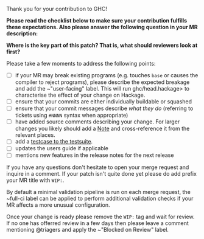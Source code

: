 Thank you for your contribution to GHC!

**Please read the checklist below to make sure your contribution fulfills these
expectations. Also please answer the following question in your MR description:**

**Where is the key part of this patch? That is, what should reviewers look at first?**

Please take a few moments to address the following points:

 * [ ] if your MR may break existing programs (e.g. touches `base` or causes the
   compiler to reject programs), please describe the expected breakage and add
   the ~"user-facing" label. This will run ghc/head.hackage> to characterise
   the effect of your change on Hackage.
 * [ ] ensure that your commits are either individually buildable or squashed
 * [ ] ensure that your commit messages describe *what they do*
   (referring to tickets using `#NNNN` syntax when appropriate)
 * [ ] have added source comments describing your change. For larger changes you
   likely should add a [Note][notes] and cross-reference it from the relevant
   places.
 * [ ] add a [testcase to the testsuite][adding test].
 * [ ] updates the users guide if applicable
 * [ ] mentions new features in the release notes for the next release

If you have any questions don't hesitate to open your merge request and inquire
in a comment. If your patch isn't quite done yet please do add prefix your MR
title with `WIP:`.

By default a minimal validation pipeline is run on each merge request, the ~full-ci
label can be applied to perform additional validation checks if your MR affects a more
unusual configuration.

Once your change is ready please remove the `WIP:` tag and wait for review. If
no one has offerred review in a few days then please leave a comment mentioning
@triagers and apply the ~"Blocked on Review" label.

[notes]: https://gitlab.haskell.org/ghc/ghc/wikis/commentary/coding-style#comments-in-the-source-code
[adding test]: https://gitlab.haskell.org/ghc/ghc/wikis/building/running-tests/adding
